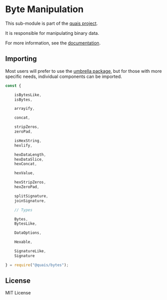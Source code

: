 Byte Manipulation
=================

This sub-module is part of the [quais project](https://github.com/quais-io/quais.js).

It is responsible for manipulating binary data.

For more information, see the [documentation](https://docs.quais.io/v5/api/utils/bytes/).


Importing
---------

Most users will prefer to use the [umbrella package](https://www.npmjs.com/package/quais),
but for those with more specific needs, individual components can be imported.

```javascript
const {

    isBytesLike,
    isBytes,

    arrayify,

    concat,

    stripZeros,
    zeroPad,

    isHexString,
    hexlify,

    hexDataLength,
    hexDataSlice,
    hexConcat,

    hexValue,

    hexStripZeros,
    hexZeroPad,

    splitSignature,
    joinSignature,

    // Types

    Bytes,
    BytesLike,

    DataOptions,

    Hexable,

    SignatureLike,
    Signature

} = require("@quais/bytes");
```


License
-------

MIT License
